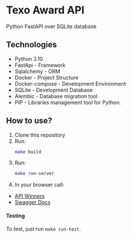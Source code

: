 # Texo Award API

Python FastAPI over SQLite database


## Technologies
- Python 3.10
- FastApi - Framework
- Sqlalchemy - ORM
- Docker - Project Structure
- Docker-compose - Development Environment
- SQLite - Development Database
- Alembic - Database migration tool
- PIP - Libraries management tool for Python.


## How to use?

1. Clone this repository
2. Run:
   ``` bash
   make build
   ```
3. Run:
   ``` bash
   make run-server
   ```
4. In your browser call:
  - [API Winners](http://localhost:8000/api/awards/winners/)
  - [Swagger Docs](http://localhost:8000/docs)

#### Testing

To test, just run `make run-test`.

